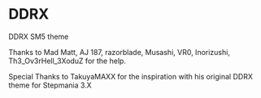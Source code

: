 # DDRX
DDRX SM5 theme

Thanks to Mad Matt, AJ 187, razorblade, Musashi, VR0, Inorizushi, Th3_Ov3rHell_3XoduZ for the help.

Special Thanks to TakuyaMAXX for the inspiration with his original DDRX theme for Stepmania 3.X